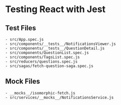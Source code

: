 # Testing React with Jest
## Test Files
```
- src/App.spec.js
- src/components/__tests__/NotificationsViewer.js
- src/components/__tests__/QuestionDetail.js
- src/components/QuestionList.spec.js
- src/components/TagsList.spec.js
- src/reducers/questions.spec.js
- src/sagas/fetch-question-saga.spec.js
```

## Mock Files
```
- __mocks__/isomorphic-fetch.js
- src/services/__mocks__/NotificationsService.js
```